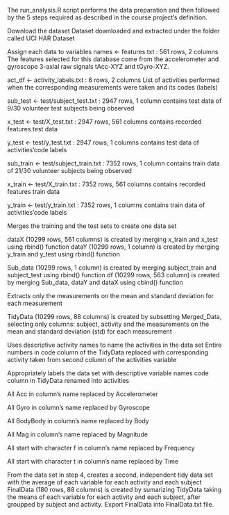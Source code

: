 The run_analysis.R script performs the data preparation and then followed by the 5 steps required as described in the course project’s definition.

Download the dataset
Dataset downloaded and extracted under the folder called UCI HAR Dataset

Assign each data to variables
names <- features.txt : 561 rows, 2 columns
The features selected for this database come from the accelerometer and gyroscope 3-axial raw signals tAcc-XYZ and tGyro-XYZ.


act_df <- activity_labels.txt : 6 rows, 2 columns
List of activities performed when the corresponding measurements were taken and its codes (labels)


sub_test <- test/subject_test.txt : 2947 rows, 1 column
contains test data of 9/30 volunteer test subjects being observed


x_test <- test/X_test.txt : 2947 rows, 561 columns
contains recorded features test data


y_test <- test/y_test.txt : 2947 rows, 1 columns
contains test data of activities’code labels


sub_train <- test/subject_train.txt : 7352 rows, 1 column
contains train data of 21/30 volunteer subjects being observed


x_train <- test/X_train.txt : 7352 rows, 561 columns
contains recorded features train data


y_train <- test/y_train.txt : 7352 rows, 1 columns
contains train data of activities’code labels

Merges the training and the test sets to create one data set


dataX (10299 rows, 561 columns) is created by merging x_train and x_test using rbind() function
dataY (10299 rows, 1 column) is created by merging y_train and y_test using rbind() function

Sub_data (10299 rows, 1 column) is created by merging subject_train and subject_test using rbind() function
df (10299 rows, 563 column) is created by merging Sub_data, dataY and dataX using cbind() function

Extracts only the measurements on the mean and standard deviation for each measurement

TidyData (10299 rows, 88 columns) is created by subsetting Merged_Data, selecting only columns: subject, activity and the measurements on the mean and standard deviation (std) for each measurement

Uses descriptive activity names to name the activities in the data set
Entire numbers in code column of the TidyData replaced with corresponding activity taken from second column of the activities variable

Appropriately labels the data set with descriptive variable names
code column in TidyData renamed into activities

All Acc in column’s name replaced by Accelerometer

All Gyro in column’s name replaced by Gyroscope

All BodyBody in column’s name replaced by Body

All Mag in column’s name replaced by Magnitude

All start with character f in column’s name replaced by Frequency

All start with character t in column’s name replaced by Time


From the data set in step 4, creates a second, independent tidy data set with the average of each variable for each activity and each subject
FinalData (180 rows, 88 columns) is created by sumarizing TidyData taking the means of each variable for each activity and each subject, after groupped by subject and activity.
Export FinalData into FinalData.txt file.

